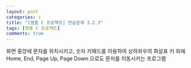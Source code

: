 ```yaml
---
layout: post
categories: c
title: "[명품 C 프로젝트] 연습문제 3.2.3"
tags: [명품 C 프로젝트]
comments: true
---
```


화면 중앙에 문자를 위치시키고, 숫자 키패드를 이용하여 상하좌우의 화살표 키 외에 Home, End, Page Up, Page Down 으로도 문자를 이동시키는 프로그램

<script src="https://gist.github.com/Junhyeon2/e031c404cea957b5fa47c5f57e743525.js"></script>
